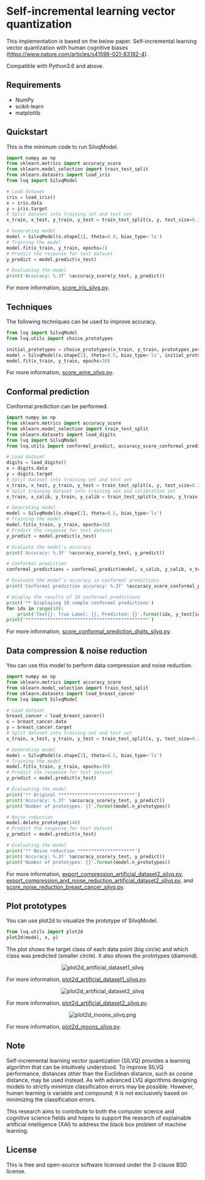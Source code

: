 # Self-incremental learning vector quantization

This implementation is based on the below paper.
Self-incremental learning vector quantization with human cognitive biases (https://www.nature.com/articles/s41598-021-83182-4).

Compatible with Python3.6 and above.

## Requirements

- NumPy
- scikit-learn
- matplotlib

## Quickstart

This is the minimum code to run SilvqModel.

```python
import numpy as np
from sklearn.metrics import accuracy_score
from sklearn.model_selection import train_test_split
from sklearn.datasets import load_iris
from lvq import SilvqModel

# Load dataset
iris = load_iris()
x = iris.data
y = iris.target
# Split dataset into training set and test set
x_train, x_test, y_train, y_test = train_test_split(x, y, test_size=0.2, random_state=8, shuffle=True, stratify=y)

# Generating model
model = SilvqModel(x.shape[1], theta=0.8, bias_type='ls')
# Training the model
model.fit(x_train, y_train, epochs=1)
# Predict the response for test dataset
y_predict = model.predict(x_test)

# Evaluating the model
print('Accuracy: %.3f' %accuracy_score(y_test, y_predict))
```

For more information, [score_iris_silvq.py](score_iris_silvq.py).

## Techniques

The following techniques can be used to improve accuracy.

```python
from lvq import SilvqModel
from lvq.utils import choice_prototypes

initial_prototypes = choice_prototypes(x_train, y_train, prototypes_per_class=1, random_state=None)
model = SilvqModel(x.shape[1], theta=0.5, bias_type='ls', initial_prototypes=initial_prototypes)
model.fit(x_train, y_train, epochs=30)
```

For more information, [score_wine_silvq.py](score_wine_silvq.py).

## Conformal prediction

Conformal prediction can be performed.

```python
import numpy as np
from sklearn.metrics import accuracy_score
from sklearn.model_selection import train_test_split
from sklearn.datasets import load_digits
from lvq import SilvqModel
from lvq.utils import conformal_predict, accuracy_score_conformal_predictions

# Load dataset
digits = load_digits()
x = digits.data
y = digits.target
# Split dataset into training set and test set
x_train, x_test, y_train, y_test = train_test_split(x, y, test_size=0.2, random_state=8, shuffle=True, stratify=y)
# Split training dataset into training set and calibration set
x_train, x_calib, y_train, y_calib = train_test_split(x_train, y_train, test_size=0.2, random_state=8, shuffle=True, stratify=y_train)

# Generating model
model = SilvqModel(x.shape[1], theta=0.5, bias_type='ls')
# Training the model
model.fit(x_train, y_train, epochs=30)
# Predict the response for test dataset
y_predict = model.predict(x_test)

# Evaluate the model's accuracy
print('Accuracy: %.3f' %accuracy_score(y_test, y_predict))

# Conformal prediction
conformal_predictions = conformal_predict(model, x_calib, y_calib, x_test, confidence_level=0.99)

# Evaluate the model's accuracy in conformal predictions
print('Conformal prediction accuracy: %.3f' %accuracy_score_conformal_predictions(y_test, conformal_predictions))

# Display the results of 10 conformal predictions
print('** Displaying 10 sample conformal predictions')
for idx in range(10):
    print('Test{}: True Label: {}, Predicted: {}'.format(idx, y_test[idx], conformal_predictions[idx]))
print('*********************************************')
```

For more information, [score_conformal_prediction_digits_silvq.py](score_conformal_prediction_digits_silvq.py).

## Data compression & noise reduction

You can use this model to perform data compression and noise reduction.

```python
import numpy as np
from sklearn.metrics import accuracy_score
from sklearn.model_selection import train_test_split
from sklearn.datasets import load_breast_cancer
from lvq import SilvqModel

# Load dataset
breast_cancer = load_breast_cancer()
x = breast_cancer.data
y = breast_cancer.target
# Split dataset into training set and test set
x_train, x_test, y_train, y_test = train_test_split(x, y, test_size=0.2, random_state=8, shuffle=True, stratify=y)

# Generating model
model = SilvqModel(x.shape[1], theta=0.5, bias_type='ls')
# Training the model
model.fit(x_train, y_train, epochs=30)
# Predict the response for test dataset
y_predict = model.predict(x_test)

# Evaluating the model
print('** Original ****************************')
print('Accuracy: %.3f' %accuracy_score(y_test, y_predict))
print('Number of prototypes: {}'.format(model.n_prototypes))

# Noise reduction
model.delete_prototype(140)
# Predict the response for test dataset
y_predict = model.predict(x_test)

# Evaluating the model
print('** Noise reduction *********************')
print('Accuracy: %.3f' %accuracy_score(y_test, y_predict))
print('Number of prototypes: {}'.format(model.n_prototypes))
```

For more information, [export_compression_artificial_dataset2_silvq.py](export_compression_artificial_dataset2_silvq.py), [export_compression_and_noise_reduction_artificial_dataset2_silvq.py](export_compression_and_noise_reduction_artificial_dataset2_silvq.py), and [score_noise_reduction_breast_cancer_silvq.py](score_noise_reduction_breast_cancer_silvq.py).

## Plot prototypes

You can use plot2d to visualize the prototype of SilvqModel.

```python
from lvq.utils import plot2d
plot2d(model, x, y)
```

The plot shows the target class of each data point (big circle) and which class was predicted (smaller circle).
It also shows the prototypes (diamond).

<p align='center'>
    <img src='img/plot2d_artificial_dataset1_silvq.png' alt='plot2d_artificial_dataset1_silvq'>
</p>

For more information, [plot2d_artificial_dataset1_silvq.py](plot2d_artificial_dataset1_silvq.py).

<p align='center'>
    <img src='img/plot2d_artificial_dataset2_silvq.png' alt='plot2d_artificial_dataset2_silvq'>
</p>

For more information, [plot2d_artificial_dataset2_silvq.py](plot2d_artificial_dataset2_silvq.py).

<p align='center'>
    <img src='img/plot2d_moons_silvq.png' alt='plot2d_moons_silvq.png'>
</p>

For more information, [plot2d_moons_silvq.py](plot2d_moons_silvq.py).

## Note
Self-incremental learning vector quantization (SILVQ) provides a learning algorithm that can be intuitively understood. To improve SILVQ performance, distances other than the Euclidean distance, such as cosine distance, may be used instead. As with advanced LVQ algorithms designing models to strictly minimize classification errors may be possible. However, human learning is variable and compound; it is not exclusively based on minimizing the classification errors.

This research aims to contribute to both the computer science and cognitive science fields and hopes to support the research of explainable artificial intelligence (XAI) to address the black box problem of machine learning.

## License
This is free and open-source software licensed under the 3-clause BSD license.
